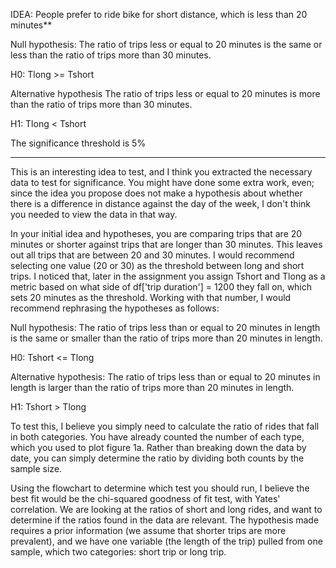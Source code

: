 IDEA: People prefer to ride bike for short distance, which is less than 20 minutes**

Null hypothesis: The ratio of trips less or equal to 20 minutes is the same or less than the ratio of trips more than 30 minutes.  

H0: Tlong >= Tshort

Alternative hypothesis The ratio of trips less or equal to 20 minutes is more than the ratio of trips more than 30 minutes. 

H1: Tlong < Tshort

The significance threshold is 5%

-------------------------------------------------------------------
This is an interesting idea to test, and I think you extracted the necessary data to test for significance. You might have done some extra work, even; since the idea you propose does not make a hypothesis about whether there is a difference in distance against the day of the week, I don't think you needed to view the data in that way.

In your initial idea and hypotheses, you are comparing trips that are 20 minutes or shorter against trips that are longer than 30 minutes. This leaves out all trips that are between 20 and 30 minutes. I would recommend selecting one value (20 or 30) as the threshold between long and short trips. I noticed that, later in the assignment you assign Tshort and Tlong as a metric based on what side of df['trip duration'] = 1200 they fall on, which sets 20 minutes as the threshold. Working with that number, I would recommend rephrasing the hypotheses as follows:

Null hypothesis: The ratio of trips less than or equal to 20 minutes in length is the same or smaller than the ratio of trips more than 20 minutes in length.   

H0: Tshort <= Tlong

Alternative hypothesis: The ratio of trips less than or equal to 20 minutes in length is larger than the ratio of trips more than 20 minutes in length.   

H1: Tshort > Tlong

To test this, I believe you simply need to calculate the ratio of rides that fall in both categories. You have already counted the number of each type, which you used to plot figure 1a. Rather than breaking down the data by date, you can simply determine the ratio by dividing both counts by the sample size. 

Using the flowchart to determine which test you should run, I believe the best fit would be the chi-squared goodness of fit test, with Yates' correlation. We are looking at the ratios of short and long rides, and want to determine if the ratios found in the data are relevant. The hypothesis made requires a prior information (we assume that shorter trips are more prevalent), and we have one variable (the length of the trip) pulled from one sample, which two categories: short trip or long trip. 
